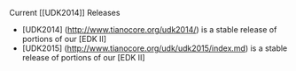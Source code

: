 Current  [[UDK2014]] Releases
* [UDK2014] (http://www.tianocore.org/udk2014/) is a stable release of portions of our [EDK II]
* [UDK2015] (http://www.tianocore.org/udk/udk2015/index.md) is a stable release of portions of our [EDK II]

